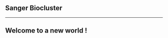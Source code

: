Sanger Biocluster 
------------------
-----------------

Welcome to a new world !  
-----------------------
